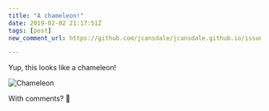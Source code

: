 ```yaml
---
title: "A chameleon!"
date: 2019-02-02 21:17:51Z
tags: [post]
new_comment_url: https://github.com/jcansdale/jcansdale.github.io/issues/2#new_comment_field

---
```


Yup, this looks like a chameleon!

![Chameleon](https://user-images.githubusercontent.com/11719160/52169470-e8410700-2730-11e9-91fe-ee8bad7517f2.png)

With comments? 🦎   
